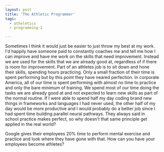```yaml
---
layout: post
title: 'The Athletic Programmer'
tags:
  - atheletics
  - programming-2

---
```


Sometimes I think it would just be easier to just throw my best at my work. I'd happily have someone paid to constantly coaches me and tell me how I can improve and have me work on the skills that need improvement. Instead we are used for the skills that we are already good at, regardless of if there is room for improvement. Part of an athletes job is to sit down and hone their skills, spending hours practicing. Only a small fraction of their time is spent performing but by this point they have neared perfection. In corporate America, all of our time is spent performing with almost no time to practice and only the bare minimum of training. We spend most of our time doing the tasks we are already good at and not expected to learn new skills as part of the normal routine. If I were able to spend half my day coding brand new things in frameworks and languages I had never used, the other half of my day would be more productive and I would probably do a better job since I had spent time building parallel neural pathways. They always said in school practice makes perfect, so why doesn't that same principle get applied in the real world?

Google gives their employees 20% time to perform mental exercise and  practice and look where they have gone with that. How can you have your employees become athletes?
